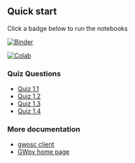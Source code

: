 ## Quick start

Click a badge below to run the notebooks

[![Binder](https://mybinder.org/badge_logo.svg)](https://mybinder.org/v2/gh/gw-odw/odw-2022/HEAD)

[![Colab](https://colab.research.google.com/assets/colab-badge.svg)](https://colab.research.google.com/github/gw-odw/odw-2022/blob/main/)


### Quiz Questions

* [Quiz 1.1](https://docs.google.com/forms/d/e/1FAIpQLSdMrXiYCwqapbtrKphkTTyx76r2S0I_3CYdGtdw7prftRBc8A/viewform?usp=sf_link)
* [Quiz 1.2](https://docs.google.com/forms/d/e/1FAIpQLSd7fZ2MTsJYEZyAU_-6kHnMbB7yQFqhSco4UgCXZQHfm9-Ysw/viewform?usp=sf_link)
* [Quiz 1.3](https://docs.google.com/forms/d/e/1FAIpQLSfR4dVigt3dtGh3YQsBvWmUU4Fgqn5GF3VFDhuz_KDqWiNUBA/viewform?usp=sf_link)
* [Quiz 1.4](https://docs.google.com/forms/d/e/1FAIpQLSdWi6d6pI0gB3yLQ77Wa0NXbWmn_vc3RQm0J-RXp_J_7O4z5w/viewform?usp=sf_link)


### More documentation

* [gwosc client](https://pypi.org/project/gwosc/)
* [GWpy home page](https://gwpy.github.io)
